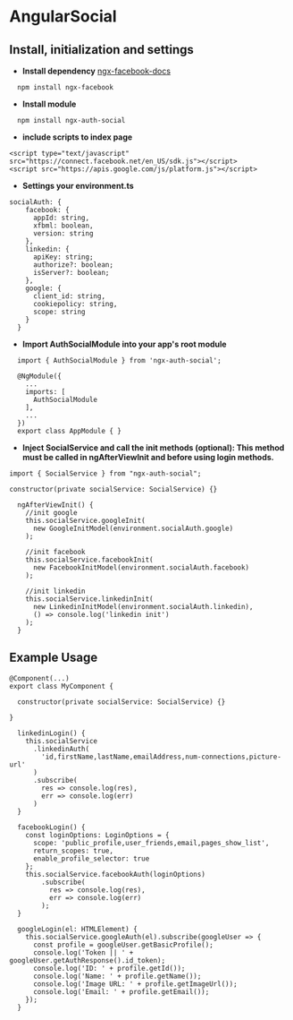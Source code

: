 # AngularSocial
## Install, initialization and settings

- <strong>Install dependency</strong>
[ngx-facebook-docs](https://zyra.github.io/ngx-facebook/)

```
  npm install ngx-facebook
```

- <strong>Install module</strong>

```
  npm install ngx-auth-social
```
- <strong>include scripts to index page</strong>

```
<script type="text/javascript" src="https://connect.facebook.net/en_US/sdk.js"></script>
<script src="https://apis.google.com/js/platform.js"></script>
```
- <strong>Settings your environment.ts</strong>

```
socialAuth: {
    facebook: {
      appId: string,
      xfbml: boolean,
      version: string
    },
    linkedin: {
      apiKey: string;
      authorize?: boolean;
      isServer?: boolean;
    },
    google: {
      client_id: string,
      cookiepolicy: string,
      scope: string
    }
  }
```
- <strong>Import AuthSocialModule into your app's root module</strong>

```
  import { AuthSocialModule } from 'ngx-auth-social';

  @NgModule({
    ...
    imports: [
      AuthSocialModule
    ],
    ...
  })
  export class AppModule { }
```

- <strong>Inject SocialService and call the init methods (optional):
This method must be called in ngAfterViewInit and before using login methods.</strong>

```
import { SocialService } from "ngx-auth-social";

constructor(private socialService: SocialService) {}

  ngAfterViewInit() {
    //init google
    this.socialService.googleInit(
      new GoogleInitModel(environment.socialAuth.google)
    );

    //init facebook
    this.socialService.facebookInit(
      new FacebookInitModel(environment.socialAuth.facebook)
    );

    //init linkedin
    this.socialService.linkedinInit(
      new LinkedinInitModel(environment.socialAuth.linkedin),
      () => console.log('linkedin init')
    );
  }
```

## Example Usage

```
@Component(...)
export class MyComponent {

  constructor(private socialService: SocialService) {}

}
```

```
  linkedinLogin() {
    this.socialService
      .linkedinAuth(
        'id,firstName,lastName,emailAddress,num-connections,picture-url'
      )
      .subscribe(
        res => console.log(res),
        err => console.log(err)
      )
  }
```

```
  facebookLogin() {
    const loginOptions: LoginOptions = {
      scope: 'public_profile,user_friends,email,pages_show_list',
      return_scopes: true,
      enable_profile_selector: true
    };
    this.socialService.facebookAuth(loginOptions)
        .subscribe(
          res => console.log(res),
          err => console.log(err)
        );
  }
```

```  
  googleLogin(el: HTMLElement) {
    this.socialService.googleAuth(el).subscribe(googleUser => {
      const profile = googleUser.getBasicProfile();
      console.log('Token || ' + googleUser.getAuthResponse().id_token);
      console.log('ID: ' + profile.getId());
      console.log('Name: ' + profile.getName());
      console.log('Image URL: ' + profile.getImageUrl());
      console.log('Email: ' + profile.getEmail());
    });
  }
```
